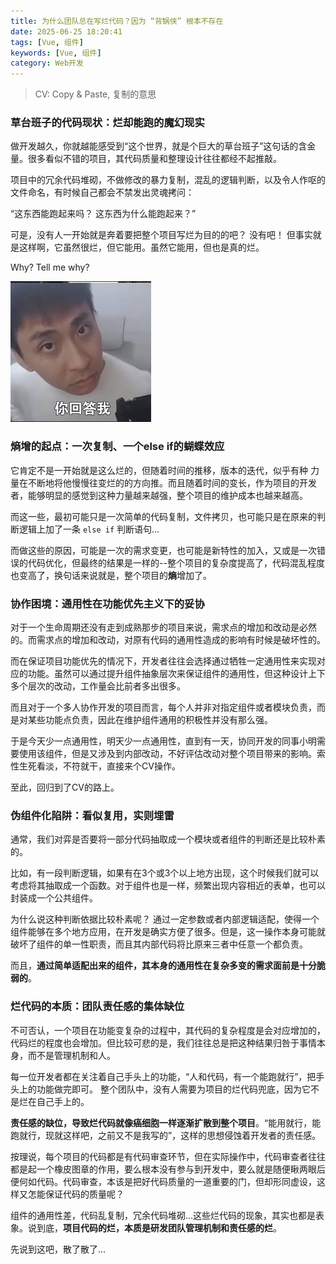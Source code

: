 ```yaml
---
title: 为什么团队总在写烂代码？因为 “背锅侠” 根本不存在
date: 2025-06-25 18:20:41
tags: [Vue, 组件]
keywords: [Vue, 组件]
category: Web开发
---
```


 > CV: Copy & Paste, 复制的意思

### 草台班子的代码现状：烂却能跑的魔幻现实

做开发越久，你就越能感受到“这个世界，就是个巨大的草台班子”这句话的含金量。很多看似不错的项目，其代码质量和整理设计往往都经不起推敲。

项目中的冗余代码堆砌，不做修改的暴力复制，混乱的逻辑判断，以及令人作呕的文件命名，有时候自己都会不禁发出灵魂拷问：

“这东西能跑起来吗？ 这东西为什么能跑起来？”

可是，没有人一开始就是奔着要把整个项目写烂为目的的吧？ 没有吧！ 但事实就是这样啊，它虽然很烂，但它能用。虽然它能用，但也是真的烂。

Why? Tell me why?

![](../imgs/bad-code/en.jfif)

###  熵增的起点：一次复制、一个else if的蝴蝶效应

它肯定不是一开始就是这么烂的，但随着时间的推移，版本的迭代，似乎有种 力量在不断地将他慢慢往变烂的的方向推。而且随着时间的变长，作为项目的开发者，能够明显的感觉到这种力量越来越强，整个项目的维护成本也越来越高。

而这一些，最初可能只是一次简单的代码复制，文件拷贝，也可能只是在原来的判断逻辑上加了一条 `else if` 判断语句...

而做这些的原因，可能是一次的需求变更，也可能是新特性的加入，又或是一次错误的代码优化，但最终的结果是一样的--整个项目的复杂度提高了，代码混乱程度也变高了，换句话来说就是，整个项目的**熵**增加了。

### 协作困境：通用性在功能优先主义下的妥协

对于一个生命周期还没有走到成熟那步的项目来说，需求点的增加和改动是必然的。而需求点的增加和改动，对原有代码的通用性造成的影响有时候是破坏性的。

而在保证项目功能优先的情况下，开发者往往会选择通过牺牲一定通用性来实现对应的功能。虽然可以通过提升组件抽象层次来保证组件的通用性，但这种设计上下多个层次的改动，工作量会比前者多出很多。

而且对于一个多人协作开发的项目而言，每个人并非对指定组件或者模块负责，而是对某些功能点负责，因此在维护组件通用的积极性并没有那么强。

于是今天少一点通用性，明天少一点通用性，直到有一天，协同开发的同事小明需要使用该组件，但是又涉及到内部改动，不好评估改动对整个项目带来的影响。索性生死看淡，不符就干，直接来个CV操作。

至此，回归到了CV的路上。


###  伪组件化陷阱：看似复用，实则埋雷

通常，我们对弈是否要将一部分代码抽取成一个模块或者组件的判断还是比较朴素的。

比如，有一段判断逻辑，如果有在3个或3个以上地方出现，这个时候我们就可以考虑将其抽取成一个函数。对于组件也是一样，频繁出现内容相近的表单，也可以封装成一个公共组件。

为什么说这种判断依据比较朴素呢？ 通过一定参数或者内部逻辑适配，使得一个组件能够在多个地方应用，在开发是确实方便了很多。但是，这一操作本身可能就破坏了组件的单一性职责，而且其内部代码将比原来三者中任意一个都负责。

而且，**通过简单适配出来的组件，其本身的通用性在复杂多变的需求面前是十分脆弱的**。

### 烂代码的本质：团队责任感的集体缺位

不可否认，一个项目在功能变复杂的过程中，其代码的复杂程度是会对应增加的，代码烂的程度也会增加。但比较可悲的是，我们往往总是把这种结果归咎于事情本身，而不是管理机制和人。

每一位开发者都在关注着自己手头上的功能，“人和代码，有一个能跑就行”，把手头上的功能做完即可。 整个团队中，没有人需要为项目的烂代码兜底，因为它不是烂在自己手上的。

**责任感的缺位，导致烂代码就像癌细胞一样逐渐扩散到整个项目**。“能用就行，能跑就行，现就这样吧，之前又不是我写的”，这样的思想侵蚀着开发者的责任感。

按理说，每个项目的代码都是有代码审查环节，但在实际操作中，代码审查者往往都是起一个橡皮图章的作用，要么根本没有参与到开发中，要么就是随便瞅两眼后便何如代码。代码审查，本该是把好代码质量的一道重要的门，但却形同虚设，这样又怎能保证代码的质量呢？

组件的通用性差，代码乱复制，冗余代码堆砌...这些烂代码的现象，其实也都是表象。说到底，**项目代码的烂，本质是研发团队管理机制和责任感的烂**。

先说到这吧，散了散了...